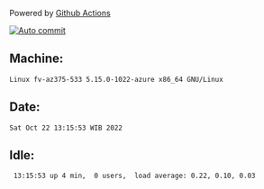 Powered by [Github Actions](https://github.com/features/actions)

[![Auto commit](https://github.com/hiage/workstation/workflows/Auto%20commit/badge.svg)](https://github.com/hiage/workstation/actions?query=workflow%3A%22Auto+commit%22)

## Machine:
```
Linux fv-az375-533 5.15.0-1022-azure x86_64 GNU/Linux
```
## Date:
```
Sat Oct 22 13:15:53 WIB 2022
```
## Idle:
```
 13:15:53 up 4 min,  0 users,  load average: 0.22, 0.10, 0.03
```
